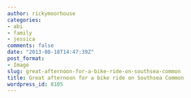 ```yaml
---
author: rickymoorhouse
categories:
- abi
- family
- jessica
comments: false
date: "2013-08-18T14:47:39Z"
post_format:
- Image
slug: great-afternoon-for-a-bike-ride-on-southsea-common
title: Great afternoon for a bike ride on Southsea Common
wordpress_id: 8105
---
```



